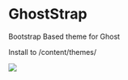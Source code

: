 GhostStrap
==========

Bootstrap Based theme for Ghost

Install to /content/themes/

![](http://i.imgur.com/AN4lg96.png)
